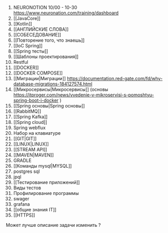 1. NEURONOTION 10/00 - 10-30  https://www.neuronation.com/training/dashboard 
2. [[JavaCore]]
3. [[Kotlin]]
4. [[АНГЛИЙСКИЕ СЛОВА]] 
5. [[СОБЕСЕДОВАНИЕ]]
6. [[Повторение того, что знаешь]] 
7. [[IoC Spring]]
8. [[Spring тесты]]
9. [[Шаблоны проектирования]]
10. Restful
11. [[DOCKER]]
12. [[DOCKER COMPOSE]]
13. [[Миграции|Миграции]] https://documentation.red-gate.com/fd/why-database-migrations-184127574.html 
14. [[Микросервисы|Микросервисы]] (основы https://itproger.com/news/vvedenie-v-mikroservisi-s-pomoshtyu-spring-boot-i-docker )
15. [[Spring основы|Spring основы]]
16. [[RabbitMQ]] 
17. [[Spring Kafka]]
18. [[Spring cloud]] 
19. Spring webflux
20. Набор на клавиатуре
21. [[GIT|GIT]]  
22. [[LINUX|LINUX]]
23. [[STREAM API]]
24. [[MAVEN|MAVEN]]
25. GRADLE
26. [[Команды mysql|MYSQL]]
27. postgres sql
28. jpql
29. [[Тестирование приложений]]
30. Виды тестов
31. Профилирование программы
32. swager
33. grafana
34. [[общие знания IT]]
35. [[HTTPS]]


Может лучше описание задачи изменить ? 